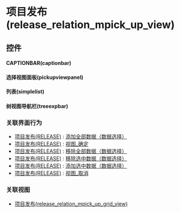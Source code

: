 # 项目发布(release_relation_mpick_up_view)  <!-- {docsify-ignore-all} -->



## 控件
#### CAPTIONBAR(captionbar)
#### 选择视图面板(pickupviewpanel)
#### 列表(simplelist)
#### 树视图导航栏(treeexpbar)


### 关联界面行为
  * [项目发布(RELEASE)](module/ProjMgmt/release) : [添加全部数据（数据选择）](module/ProjMgmt/release#界面行为)
  * [项目发布(RELEASE)](module/ProjMgmt/release) : [视图_确定](module/ProjMgmt/release#界面行为)
  * [项目发布(RELEASE)](module/ProjMgmt/release) : [移除全部数据（数据选择）](module/ProjMgmt/release#界面行为)
  * [项目发布(RELEASE)](module/ProjMgmt/release) : [移除选中数据（数据选择）](module/ProjMgmt/release#界面行为)
  * [项目发布(RELEASE)](module/ProjMgmt/release) : [添加选中数据（数据选择）](module/ProjMgmt/release#界面行为)
  * [项目发布(RELEASE)](module/ProjMgmt/release) : [视图_取消](module/ProjMgmt/release#界面行为)

### 关联视图
  * [项目发布(release_relation_mpick_up_grid_view)](app/view/release_relation_mpick_up_grid_view)

<script>
 const { createApp } = Vue
  createApp({
    data() {
      return {

      }
    }
  }).use(ElementPlus).mount('#app')
</script>